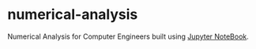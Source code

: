 # numerical-analysis
Numerical Analysis for Computer Engineers
built using [Jupyter NoteBook](https://jupyter.org/).
